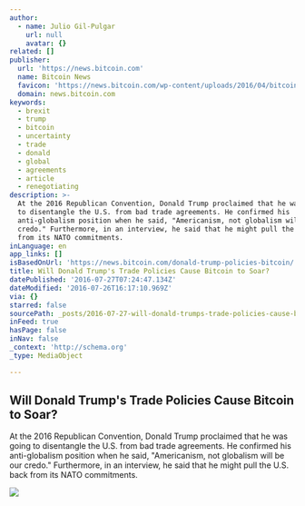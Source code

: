 ```yaml
---
author:
  - name: Julio Gil-Pulgar
    url: null
    avatar: {}
related: []
publisher:
  url: 'https://news.bitcoin.com'
  name: Bitcoin News
  favicon: 'https://news.bitcoin.com/wp-content/uploads/2016/04/bitcoin_fav.png'
  domain: news.bitcoin.com
keywords:
  - brexit
  - trump
  - bitcoin
  - uncertainty
  - trade
  - donald
  - global
  - agreements
  - article
  - renegotiating
description: >-
  At the 2016 Republican Convention, Donald Trump proclaimed that he was going
  to disentangle the U.S. from bad trade agreements. He confirmed his
  anti-globalism position when he said, "Americanism, not globalism will be our
  credo." Furthermore, in an interview, he said that he might pull the U.S. back
  from its NATO commitments.
inLanguage: en
app_links: []
isBasedOnUrl: 'https://news.bitcoin.com/donald-trump-policies-bitcoin/'
title: Will Donald Trump's Trade Policies Cause Bitcoin to Soar?
datePublished: '2016-07-27T07:24:47.134Z'
dateModified: '2016-07-26T16:17:10.969Z'
via: {}
starred: false
sourcePath: _posts/2016-07-27-will-donald-trumps-trade-policies-cause-bitcoin-to-soar.md
inFeed: true
hasPage: false
inNav: false
_context: 'http://schema.org'
_type: MediaObject

---
```

<article style=""><h1>Will Donald Trump's Trade Policies Cause Bitcoin to Soar?</h1><p>At the 2016 Republican Convention, Donald Trump proclaimed that he was going to disentangle the U.S. from bad trade agreements. He confirmed his anti-globalism position when he said, "Americanism, not globalism will be our credo." Furthermore, in an interview, he said that he might pull the U.S. back from its NATO commitments.</p><img src="https://news.bitcoin.com/wp-content/uploads/2016/07/Donald-Trump-Serious-Face.png" /></article>